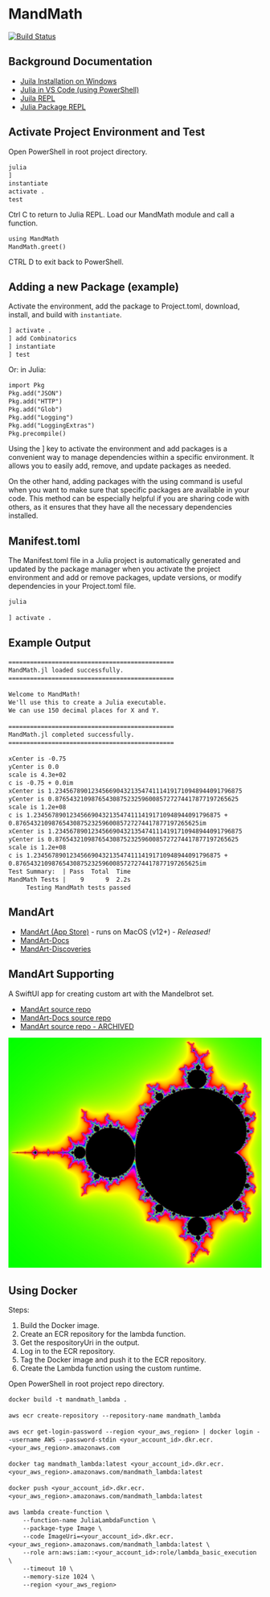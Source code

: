 # MandMath

[![Build Status](https://github.com/denisecase/MandMath.jl/actions/workflows/CI.yml/badge.svg?branch=master)](https://github.com/denisecase/MandMath.jl/actions/workflows/CI.yml?query=branch%3Amaster)


## Background Documentation

- [Juila Installation on Windows](docs/Julia-Installation-Windows.md)
- [Julia in VS Code (using PowerShell)](docs/Julia-VSCode.md)
- [Juila REPL](docs/REPL.md)
- [Julia Package REPL](docs/Package-REPL.md)

## Activate Project Environment and Test

Open PowerShell in root project directory. 

```
julia
]
instantiate
activate .
test
```

Ctrl C to return to Julia REPL. Load our MandMath module and call a function. 

```
using MandMath
MandMath.greet()
```

CTRL D to exit back to PowerShell. 

## Adding a new Package (example)

Activate the environment, add the package to Project.toml, 
download, install, and build with `instantiate`.

```
] activate .
] add Combinatorics
] instantiate
] test
```

Or: in Julia:

```
import Pkg
Pkg.add("JSON")
Pkg.add("HTTP")
Pkg.add("Glob")
Pkg.add("Logging")
Pkg.add("LoggingExtras")
Pkg.precompile()
```

Using the ] key to activate the environment and add packages is a convenient way
 to manage dependencies within a specific environment. 
 It allows you to easily add, remove, and update packages as needed.

On the other hand, adding packages with the using command is useful when you 
want to make sure that specific packages are available in your code. 
This method can be especially helpful if you are sharing code with others, 
as it ensures that they have all the necessary dependencies installed.

## Manifest.toml

The Manifest.toml file in a Julia project is automatically generated and 
updated by the package manager when you activate the project environment and 
add or remove packages, update versions, or modify dependencies in your 
Project.toml file.

```
julia

] activate .
```

## Example Output

```
==============================================
MandMath.jl loaded successfully.
==============================================

Welcome to MandMath!
We'll use this to create a Julia executable.
We can use 150 decimal places for X and Y.

==============================================
MandMath.jl completed successfully.
==============================================

xCenter is -0.75
yCenter is 0.0
scale is 4.3e+02
c is -0.75 + 0.0im
xCenter is 1.2345678901234566904321354741114191710948944091796875
yCenter is 0.876543210987654308752325960085727274417877197265625
scale is 1.2e+08
c is 1.2345678901234566904321354741114191710948944091796875 + 0.876543210987654308752325960085727274417877197265625im
xCenter is 1.2345678901234566904321354741114191710948944091796875
yCenter is 0.876543210987654308752325960085727274417877197265625
scale is 1.2e+08
c is 1.2345678901234566904321354741114191710948944091796875 + 0.876543210987654308752325960085727274417877197265625im
Test Summary:  | Pass  Total  Time
MandMath Tests |    9      9  2.2s
     Testing MandMath tests passed
```

## MandArt

- [MandArt (App Store)](https://apps.apple.com/us/app/mandart/id6445924588?mt=12) - runs on MacOS (v12+) - _Released!_
- [MandArt-Docs](https://denisecase.github.io/MandArt-Docs/documentation/mandart/)
- [MandArt-Discoveries](https://github.com/denisecase/MandArt-Discoveries)

## MandArt Supporting

A SwiftUI app for creating custom art with the Mandelbrot set.

- [MandArt source repo](https://github.com/brucehjohnson/MandArt) 
- [MandArt-Docs source repo](https://github.com/denisecase/MandArt-Docs)
- [MandArt source repo - ARCHIVED](https://github.com/denisecase/MandArt) 

![MandArt](https://raw.githubusercontent.com/denisecase/MandArt-Discoveries/main/denisecase/Opening.png)


## Using Docker

Steps:

1. Build the Docker image.
2. Create an ECR repository for the lambda function.
3. Get the respositoryUri in the output.
4. Log in to the ECR repository.
5. Tag the Docker image and push it to the ECR repository.
6. Create the Lambda function using the custom runtime.

Open PowerShell in root project repo directory. 

```
docker build -t mandmath_lambda .

aws ecr create-repository --repository-name mandmath_lambda

aws ecr get-login-password --region <your_aws_region> | docker login --username AWS --password-stdin <your_account_id>.dkr.ecr.<your_aws_region>.amazonaws.com

docker tag mandmath_lambda:latest <your_account_id>.dkr.ecr.<your_aws_region>.amazonaws.com/mandmath_lambda:latest

docker push <your_account_id>.dkr.ecr.<your_aws_region>.amazonaws.com/mandmath_lambda:latest

aws lambda create-function \
    --function-name JuliaLambdaFunction \
    --package-type Image \
    --code ImageUri=<your_account_id>.dkr.ecr.<your_aws_region>.amazonaws.com/mandmath_lambda:latest \
    --role arn:aws:iam::<your_account_id>:role/lambda_basic_execution \
    --timeout 10 \
    --memory-size 1024 \
    --region <your_aws_region>


```